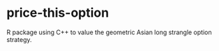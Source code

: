 # price-this-option
R package using C++ to value the geometric Asian long strangle option strategy. 
